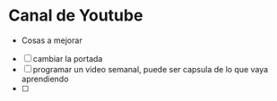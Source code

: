 # Canal de Youtube

- Cosas a mejorar
- [ ] cambiar la portada
- [ ] programar un video semanal, puede ser capsula de lo que vaya aprendiendo
- [ ] 